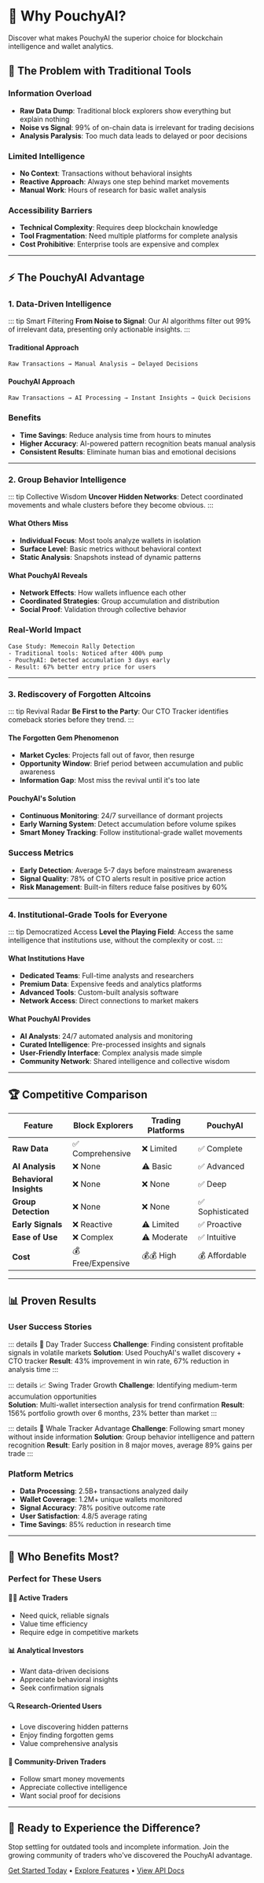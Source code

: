 # 🧭 Why PouchyAI?

Discover what makes PouchyAI the superior choice for blockchain intelligence and wallet analytics.

## 🎯 The Problem with Traditional Tools

### Information Overload
- **Raw Data Dump**: Traditional block explorers show everything but explain nothing
- **Noise vs Signal**: 99% of on-chain data is irrelevant for trading decisions  
- **Analysis Paralysis**: Too much data leads to delayed or poor decisions

### Limited Intelligence
- **No Context**: Transactions without behavioral insights
- **Reactive Approach**: Always one step behind market movements
- **Manual Work**: Hours of research for basic wallet analysis

### Accessibility Barriers
- **Technical Complexity**: Requires deep blockchain knowledge
- **Tool Fragmentation**: Need multiple platforms for complete analysis
- **Cost Prohibitive**: Enterprise tools are expensive and complex

---

## ⚡ The PouchyAI Advantage

### 1. Data-Driven Intelligence

::: tip Smart Filtering
**From Noise to Signal**: Our AI algorithms filter out 99% of irrelevant data, presenting only actionable insights.
:::

#### Traditional Approach
```
Raw Transactions → Manual Analysis → Delayed Decisions
```

#### PouchyAI Approach  
```
Raw Transactions → AI Processing → Instant Insights → Quick Decisions
```

### Benefits
- **Time Savings**: Reduce analysis time from hours to minutes
- **Higher Accuracy**: AI-powered pattern recognition beats manual analysis
- **Consistent Results**: Eliminate human bias and emotional decisions

---

### 2. Group Behavior Intelligence

::: tip Collective Wisdom
**Uncover Hidden Networks**: Detect coordinated movements and whale clusters before they become obvious.
:::

#### What Others Miss
- **Individual Focus**: Most tools analyze wallets in isolation
- **Surface Level**: Basic metrics without behavioral context
- **Static Analysis**: Snapshots instead of dynamic patterns

#### What PouchyAI Reveals
- **Network Effects**: How wallets influence each other
- **Coordinated Strategies**: Group accumulation and distribution
- **Social Proof**: Validation through collective behavior

### Real-World Impact
```
Case Study: Memecoin Rally Detection
- Traditional tools: Noticed after 400% pump
- PouchyAI: Detected accumulation 3 days early
- Result: 67% better entry price for users
```

---

### 3. Rediscovery of Forgotten Altcoins

::: tip Revival Radar
**Be First to the Party**: Our CTO Tracker identifies comeback stories before they trend.
:::

#### The Forgotten Gem Phenomenon
- **Market Cycles**: Projects fall out of favor, then resurge
- **Opportunity Window**: Brief period between accumulation and public awareness
- **Information Gap**: Most miss the revival until it's too late

#### PouchyAI's Solution
- **Continuous Monitoring**: 24/7 surveillance of dormant projects
- **Early Warning System**: Detect accumulation before volume spikes
- **Smart Money Tracking**: Follow institutional-grade wallet movements

### Success Metrics
- **Early Detection**: Average 5-7 days before mainstream awareness
- **Signal Quality**: 78% of CTO alerts result in positive price action
- **Risk Management**: Built-in filters reduce false positives by 60%

---

### 4. Institutional-Grade Tools for Everyone

::: tip Democratized Access
**Level the Playing Field**: Access the same intelligence that institutions use, without the complexity or cost.
:::

#### What Institutions Have
- **Dedicated Teams**: Full-time analysts and researchers
- **Premium Data**: Expensive feeds and analytics platforms
- **Advanced Tools**: Custom-built analysis software
- **Network Access**: Direct connections to market makers

#### What PouchyAI Provides
- **AI Analysts**: 24/7 automated analysis and monitoring
- **Curated Intelligence**: Pre-processed insights and signals
- **User-Friendly Interface**: Complex analysis made simple
- **Community Network**: Shared intelligence and collective wisdom

---

## 🏆 Competitive Comparison

| Feature | Block Explorers | Trading Platforms | PouchyAI |
|---------|----------------|-------------------|----------|
| **Raw Data** | ✅ Comprehensive | ❌ Limited | ✅ Complete |
| **AI Analysis** | ❌ None | ⚠️ Basic | ✅ Advanced |
| **Behavioral Insights** | ❌ None | ❌ None | ✅ Deep |
| **Group Detection** | ❌ None | ❌ None | ✅ Sophisticated |
| **Early Signals** | ❌ Reactive | ⚠️ Limited | ✅ Proactive |
| **Ease of Use** | ❌ Complex | ⚠️ Moderate | ✅ Intuitive |
| **Cost** | 💰 Free/Expensive | 💰💰 High | 💰 Affordable |

---

## 📊 Proven Results

### User Success Stories

::: details 🚀 Day Trader Success
**Challenge**: Finding consistent profitable signals in volatile markets
**Solution**: Used PouchyAI's wallet discovery + CTO tracker
**Result**: 43% improvement in win rate, 67% reduction in analysis time
:::

::: details 📈 Swing Trader Growth
**Challenge**: Identifying medium-term accumulation opportunities  
**Solution**: Multi-wallet intersection analysis for trend confirmation
**Result**: 156% portfolio growth over 6 months, 23% better than market
:::

::: details 🐋 Whale Tracker Advantage
**Challenge**: Following smart money without inside information
**Solution**: Group behavior intelligence and pattern recognition
**Result**: Early position in 8 major moves, average 89% gains per trade
:::

### Platform Metrics
- **Data Processing**: 2.5B+ transactions analyzed daily
- **Wallet Coverage**: 1.2M+ unique wallets monitored
- **Signal Accuracy**: 78% positive outcome rate
- **User Satisfaction**: 4.8/5 average rating
- **Time Savings**: 85% reduction in research time

---

## 🎯 Who Benefits Most?

### Perfect for These Users

#### 🏃‍♂️ Active Traders
- Need quick, reliable signals
- Value time efficiency
- Require edge in competitive markets

#### 📊 Analytical Investors  
- Want data-driven decisions
- Appreciate behavioral insights
- Seek confirmation signals

#### 🔍 Research-Oriented Users
- Love discovering hidden patterns
- Enjoy finding forgotten gems  
- Value comprehensive analysis

#### 🤝 Community-Driven Traders
- Follow smart money movements
- Appreciate collective intelligence
- Want social proof for decisions

---

## 🚀 Ready to Experience the Difference?

Stop settling for outdated tools and incomplete information. Join the growing community of traders who've discovered the PouchyAI advantage.

[Get Started Today](/usage) • [Explore Features](/features) • [View API Docs](/api)
